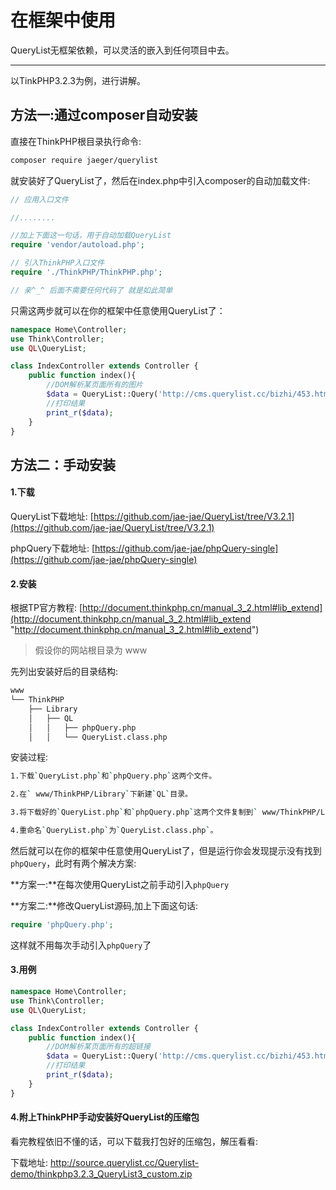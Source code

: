 # 在框架中使用

QueryList无框架依赖，可以灵活的嵌入到任何项目中去。

---

以TinkPHP3.2.3为例，进行讲解。

## 方法一:通过composer自动安装

直接在ThinkPHP根目录执行命令:

```bash
composer require jaeger/querylist
```

就安装好了QueryList了，然后在index.php中引入composer的自动加载文件:

```php
// 应用入口文件

//........

//加上下面这一句话，用于自动加载QueryList
require 'vendor/autoload.php';

// 引入ThinkPHP入口文件
require './ThinkPHP/ThinkPHP.php';

// 亲^_^ 后面不需要任何代码了 就是如此简单
```

只需这两步就可以在你的框架中任意使用QueryList了：

```php
namespace Home\Controller;
use Think\Controller;
use QL\QueryList;

class IndexController extends Controller {
    public function index(){
        //DOM解析某页面所有的图片
        $data = QueryList::Query('http://cms.querylist.cc/bizhi/453.html',['image' => ['img','src']])->data;
        //打印结果
        print_r($data);
    }
}
```

## 方法二：手动安装

#### 1.下载

QueryList下载地址: [https://github.com/jae-jae/QueryList/tree/V3.2.1](https://github.com/jae-jae/QueryList/tree/V3.2.1)

phpQuery下载地址: [https://github.com/jae-jae/phpQuery-single](https://github.com/jae-jae/phpQuery-single)

#### 2.安装

根据TP官方教程: [http://document.thinkphp.cn/manual_3_2.html#lib_extend](http://document.thinkphp.cn/manual_3_2.html#lib_extend "http://document.thinkphp.cn/manual_3_2.html#lib_extend")

> 假设你的网站根目录为 www

先列出安装好后的目录结构:

```bash
www
└── ThinkPHP
    ├── Library
    │   ├── QL
    │   │   ├── phpQuery.php
    │   │   └── QueryList.class.php
```

安装过程:

```bash
1.下载`QueryList.php`和`phpQuery.php`这两个文件。

2.在` www/ThinkPHP/Library`下新建`QL`目录。

3.将下载好的`QueryList.php`和`phpQuery.php`这两个文件复制到` www/ThinkPHP/Library/QL`目录。

4.重命名`QueryList.php`为`QueryList.class.php`。
```

然后就可以在你的框架中任意使用QueryList了，但是运行你会发现提示没有找到`phpQuery`，此时有两个解决方案:

**方案一:**在每次使用QueryList之前手动引入`phpQuery`

**方案二:**修改QueryList源码,加上下面这句话:

```php
require 'phpQuery.php';
```

这样就不用每次手动引入`phpQuery`了

#### 3.用例

```php
namespace Home\Controller;
use Think\Controller;
use QL\QueryList;

class IndexController extends Controller {
    public function index(){
        //DOM解析某页面所有的超链接
        $data = QueryList::Query('http://cms.querylist.cc/bizhi/453.html',['link' => ['a','href']])->data;
        //打印结果
        print_r($data);
    }
}
```

#### 4.附上ThinkPHP手动安装好QueryList的压缩包

看完教程依旧不懂的话，可以下载我打包好的压缩包，解压看看:
    
下载地址: http://source.querylist.cc/Querylist-demo/thinkphp3.2.3_QueryList3_custom.zip